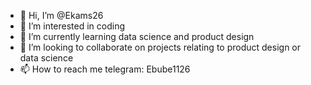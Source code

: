 - 👋 Hi, I’m @Ekams26
- 👀 I’m interested in coding
- 🌱 I’m currently learning data science and product design
- 💞️ I’m looking to collaborate on projects relating to product design or data science
- 📫 How to reach me telegram: Ebube1126

<!---
Ekams26/Ekams26 is a ✨ special ✨ repository because its `README.md` (this file) appears on your GitHub profile.
You can click the Preview link to take a look at your changes.
--->
